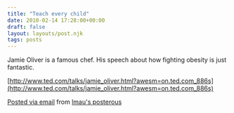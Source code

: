 ```yaml
---
title: "Teach every child"
date: 2010-02-14 17:28:00+00:00
draft: false
layout: layouts/post.njk
tags: posts
---
```


Jamie Oliver is a famous chef. His speech about how fighting obesity is just fantastic.

[http://www.ted.com/talks/jamie_oliver.html?awesm=on.ted.com_886s](http://www.ted.com/talks/jamie_oliver.html?awesm=on.ted.com_886s)  
               


[Posted via email](http://posterous.com/)  from [lmau's posterous](http://lmau.posterous.com/you-must-see-this-video-jamie-olivers-ted-pri)
